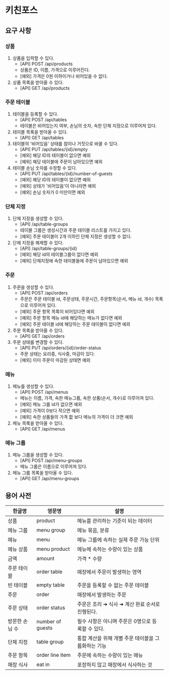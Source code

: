 # 키친포스

## 요구 사항
### 상품
1. 상품을 입력할 수 있다.
   - [API] POST /api/products 
   - 상품은 ID, 이름, 가격으로 이루어진다.
   - [예외] 가격은 0원 이하이거나 비어있을 수 없다. 
2. 상품 목록을 받아올 수 있다.
   - [API] GET /api/products

### 주문 테이블
1. 테이블을 등록할 수 있다.
   - [API] POST /api/tables
   - 테이블은 비어있는지 여부, 손님의 숫자, 속한 단체 지정으로 이루어져 있다.
2. 테이블 목록을 받아올 수 있다.
   - [API] GET /api/tables
3. 테이블의 '비어있음' 상태를 참이나 거짓으로 바꿀 수 있다.
   - [API] PUT /api/tables/{id}/empty
   - [예외] 해당 ID의 테이블이 없으면 예외
   - [예외] 해당 테이블에 주문이 남아있으면 예외
4. 테이블 손님 숫자를 수정할 수 있다.
   - [API] PUT /api/tables/{id}/number-of-guests
   - [예외] 해당 ID의 테이블이 없으면 예외
   - [예외] 상태가 '비어있음'이 아니라면 예외  
   - [예외] 손님 숫자가 0 미만이면 예외

### 단체 지정
1. 단체 지정을 생성할 수 있다.
   - [API] /api/table-groups
   - 테이블 그룹은 생성시간과 주문 테이블 리스트를 가지고 있다.
   - [예외] 주문 테이블이 2개 이하인 단체 지정은 생성할 수 없다.
2. 단체 지정을 해제할 수 있다.
   - [API] /api/table-groups/{id}
   - [예외] 해당 id의 테이블그룹이 없다면 예외
   - [예외] 단체지정에 속한 테이블들에 주문이 남아있으면 예외
   
### 주문
1. 주문을 생성할 수 있다.
   - [API] POST /api/orders
   - 주문은 주문 테이블 id, 주문상태, 주문시간, 주문항목(순서, 메뉴 id, 개수) 목록으로 이루어져 있다.
   - [예외] 주문 항목 목록이 비어있다면 예외
   - [예외] 주문 항목 메뉴 id에 해당하는 메뉴가 없다면 예외
   - [예외] 주문 테이블 id에 해당하는 주문 테이블이 없다면 예외
2. 주문 목록을 받아올 수 있다.
   - [API] GET /api/orders
3. 주문 상태를 변경할 수 있다.
   - [API] PUT /api/orders/{id}/order-status
   - 주문 상태는 요리중, 식사중, 마감이 있다.
   - [예외] 이미 주문이 마감된 상태면 예외
   
### 메뉴
1. 메뉴를 생성할 수 있다.
   - [API] POST /api/menus
   - 메뉴는 이름, 가격, 속한 메뉴그룹, 속한 상품(순서, 개수)로 이루어져 있다.
   - [예외] 메뉴 그룹 id가 없으면 예외
   - [예외] 가격이 0보다 작으면 예외
   - [예외] 속한 상품들의 가격 핪 보다 메뉴의 가격이 더 크면 예외 
2. 메뉴 목록을 받아올 수 있다.
   - [API] GET /api/menus

### 메뉴 그룹
1. 메뉴 그룹을 생성할 수 있다.
   - [API] POST /api/menu-groups
   - 메뉴 그룹은 이름으로 이루어져 있다.
2. 메뉴 그룹 목록을 받아올 수 있다.
   - [API] GET /api/menu-groups

## 용어 사전

| 한글명 | 영문명 | 설명 |
| --- | --- | --- |
| 상품 | product | 메뉴를 관리하는 기준이 되는 데이터 |
| 메뉴 그룹 | menu group | 메뉴 묶음, 분류 |
| 메뉴 | menu | 메뉴 그룹에 속하는 실제 주문 가능 단위 |
| 메뉴 상품 | menu product | 메뉴에 속하는 수량이 있는 상품 |
| 금액 | amount | 가격 * 수량 |
| 주문 테이블 | order table | 매장에서 주문이 발생하는 영역 |
| 빈 테이블 | empty table | 주문을 등록할 수 없는 주문 테이블 |
| 주문 | order | 매장에서 발생하는 주문 |
| 주문 상태 | order status | 주문은 조리 ➜ 식사 ➜ 계산 완료 순서로 진행된다. |
| 방문한 손님 수 | number of guests | 필수 사항은 아니며 주문은 0명으로 등록할 수 있다. |
| 단체 지정 | table group | 통합 계산을 위해 개별 주문 테이블을 그룹화하는 기능 |
| 주문 항목 | order line item | 주문에 속하는 수량이 있는 메뉴 |
| 매장 식사 | eat in | 포장하지 않고 매장에서 식사하는 것 |
